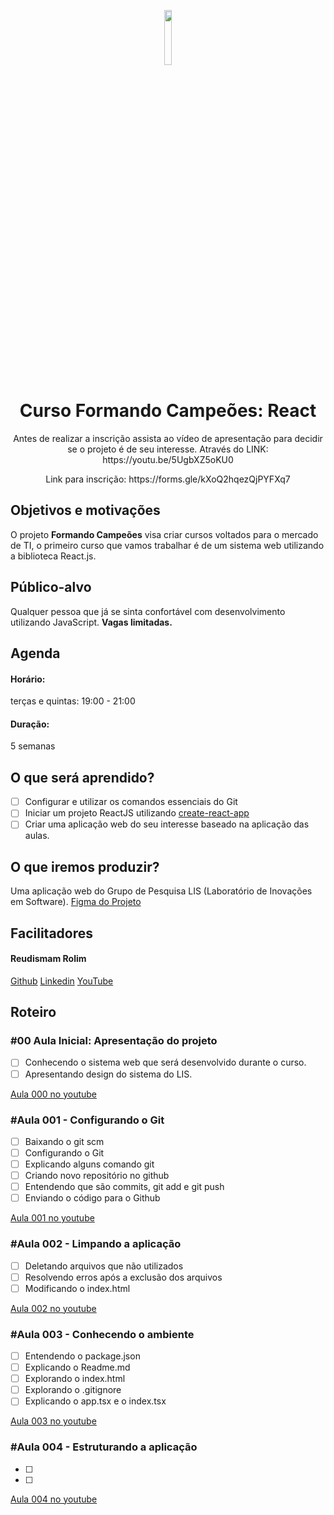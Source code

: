 <p align="center">
  <img  width="15%" src="" />
</p>
<h1 align="center">
  <strong>Curso Formando Campeões: React</strong>
</h1>


<p align="center">Antes de realizar a inscrição assista ao vídeo de apresentação para decidir se o projeto é de seu interesse. Através do LINK: https://youtu.be/5UgbXZ5oKU0</p>

<p align="center"> Link para inscrição: https://forms.gle/kXoQ2hqezQjPYFXq7 </p>

## Objetivos e motivações

O projeto **Formando Campeões** visa criar cursos voltados para o mercado de TI, o primeiro curso que vamos trabalhar é de um sistema web utilizando a biblioteca React.js. 

## Público-alvo

Qualquer pessoa que já se sinta confortável com desenvolvimento utilizando JavaScript. **Vagas limitadas.**

## Agenda
####  Horário:
terças e quintas: 19:00 - 21:00
####  Duração:
5 semanas


## O que será aprendido?

- [ ] Configurar e utilizar os comandos essenciais do Git
- [ ] Iniciar um projeto ReactJS utilizando [create-react-app](https://create-react-app.dev/)
- [ ] Criar uma aplicação web do seu interesse baseado na aplicação das aulas.

## O que iremos produzir?

Uma aplicação web do Grupo de Pesquisa LIS (Laboratório de Inovações em Software). [Figma do Projeto](https://www.figma.com/file/4SLE7mAIXWArsgco0CNUBj/Laborat%C3%B3rio-de-Inova%C3%A7%C3%B5es-em-Software)

## Facilitadores

#### Reudismam Rolim


[Github](https://github.com/reudismam)
[Linkedin](https://www.linkedin.com/in/reudismam-rolim-2b71ba40/)
[YouTube](https://www.youtube.com/channel/UCghfSVqZzZsj3-RPZt-2LvA)

#### 


## Roteiro

### #00 Aula Inicial: Apresentação do projeto

- [ ] Conhecendo o sistema web que será desenvolvido durante o curso.
- [ ] Apresentando design do sistema do LIS.

[Aula 000 no youtube](https://www.youtube.com/watch?v=5UgbXZ5oKU0)


### #Aula 001 - Configurando o Git

- [ ] Baixando o git scm
- [ ] Configurando o Git
- [ ] Explicando alguns comando git
- [ ] Criando novo repositório no github
- [ ] Entendendo que são commits, git add e git push
- [ ] Enviando o código para o Github

[Aula 001 no youtube](https://www.youtube.com/watch?v=suabS0alUJc)

### #Aula 002 - Limpando a aplicação

- [ ] Deletando arquivos que não utilizados
- [ ] Resolvendo erros após a exclusão dos arquivos
- [ ] Modificando o index.html

[Aula 002 no youtube](https://www.youtube.com/watch?v=50rSeB2rjM8)

### #Aula 003 - Conhecendo o ambiente

- [ ] Entendendo o package.json
- [ ] Explicando o Readme.md
- [ ] Explorando o index.html
- [ ] Explorando o .gitignore
- [ ] Explicando o app.tsx e o index.tsx

[Aula 003 no youtube](https://www.youtube.com/watch?v=joV6ov0AK-8)

### #Aula 004 - Estruturando a aplicação

- [ ]
- [ ]

[Aula 004 no youtube](https://www.youtube.com/watch?v=vHg8rWlRxqc&t=271s)


